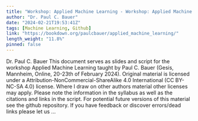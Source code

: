 ```yaml
---
title: "Workshop: Applied Machine Learning - Workshop: Applied Machine Learning (with R)"
author: "Dr. Paul C. Bauer"
date: "2024-02-21T19:53:41Z"
tags: [Machine Learning, Github]
link: "https://bookdown.org/paulcbauer/applied_machine_learning/"
length_weight: "11.8%"
pinned: false
---
```


Dr. Paul C. Bauer This document serves as slides and script for the workshop Applied Machine Learning taught by Paul C. Bauer (Gesis, Mannheim, Online, 20-23th of February 2024). Original material is licensed under a Attribution-NonCommercial-ShareAlike 4.0 International (CC BY-NC-SA 4.0) license. Where I draw on other authors material other licenses may apply. Please note the information in the syllabus as well as the citations and links in the script. For potential future versions of this material see the github repository. If you have feedback or discover errors/dead links please let us ...
